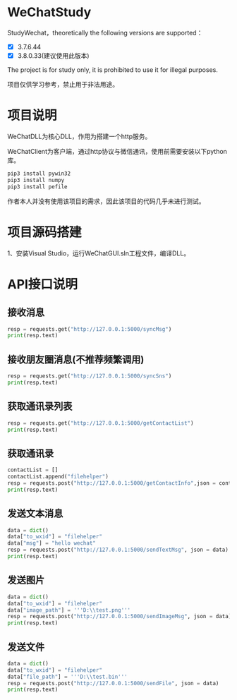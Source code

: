 # WeChatStudy
StudyWechat，theoretically the following versions are supported：

- [x]  3.7.6.44
- [x]  3.8.0.33(建议使用此版本)

The project is for study only, it is prohibited to use it for illegal purposes.

项目仅供学习参考，禁止用于非法用途。



# 项目说明

WeChatDLL为核心DLL，作用为搭建一个http服务。

WeChatClient为客户端，通过http协议与微信通讯，使用前需要安装以下python库。

```bash
pip3 install pywin32
pip3 install numpy
pip3 install pefile
```

作者本人并没有使用该项目的需求，因此该项目的代码几乎未进行测试。

# 项目源码搭建

1、安装Visual Studio，运行WeChatGUI.sln工程文件，编译DLL。

# API接口说明

## 接收消息

```python
resp = requests.get("http://127.0.0.1:5000/syncMsg")
print(resp.text)
```

## 接收朋友圈消息(不推荐频繁调用)

```python
resp = requests.get("http://127.0.0.1:5000/syncSns")
print(resp.text)
```

## 获取通讯录列表

```python
resp = requests.get("http://127.0.0.1:5000/getContactList")
print(resp.text)
```

## 获取通讯录

```python
contactList = []
contactList.append("filehelper")
resp = requests.post("http://127.0.0.1:5000/getContactInfo",json = contactList)
print(resp.text)
```

## 发送文本消息

```python
data = dict()
data["to_wxid"] = "filehelper"
data["msg"] = "hello wechat"
resp = requests.post("http://127.0.0.1:5000/sendTextMsg", json = data)
print(resp.text)
```

## 发送图片

```python
data = dict()
data["to_wxid"] = "filehelper"
data["image_path"] = '''D:\\test.png'''
resp = requests.post("http://127.0.0.1:5000/sendImageMsg", json = data)
print(resp.text)
```

## 发送文件

```python
data = dict()
data["to_wxid"] = "filehelper"
data["file_path"] = '''D:\\test.bin'''
resp = requests.post("http://127.0.0.1:5000/sendFile", json = data)
print(resp.text)
```

